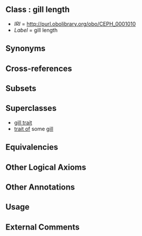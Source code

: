 
## Class : gill length

 * *IRI* = http://purl.obolibrary.org/obo/CEPH_0001010
 * *Label* = gill length

## Synonyms


## Cross-references


## Subsets


## Superclasses

 * [gill trait](../../CEPH/66/CEPH_0001066.md)
 * [trait of](../../ceph#trait/of/ceph#trait_of.md) some [gill](../../CEPH/22/CEPH_0000122.md)

## Equivalencies


## Other Logical Axioms


## Other Annotations


## Usage


## External Comments

